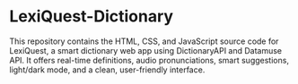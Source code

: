 # LexiQuest-Dictionary
This repository contains the HTML, CSS, and JavaScript source code for LexiQuest, a smart dictionary web app using DictionaryAPI and Datamuse API. It offers real-time definitions, audio pronunciations, smart suggestions, light/dark mode, and a clean, user-friendly interface.

